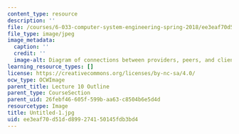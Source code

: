 ```yaml
---
content_type: resource
description: ''
file: /courses/6-033-computer-system-engineering-spring-2018/ee3eaf70d51dd899274150145fdb3bd4_Untitled-1.jpg
file_type: image/jpeg
image_metadata:
  caption: ''
  credit: ''
  image-alt: Diagram of connections between providers, peers, and clients.
learning_resource_types: []
license: https://creativecommons.org/licenses/by-nc-sa/4.0/
ocw_type: OCWImage
parent_title: Lecture 10 Outline
parent_type: CourseSection
parent_uid: 26febf46-605f-599b-aa63-c8504b6e5d4d
resourcetype: Image
title: Untitled-1.jpg
uid: ee3eaf70-d51d-d899-2741-50145fdb3bd4
---
```

